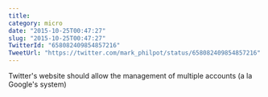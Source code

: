 ```yaml
---
title: 
category: micro
date: "2015-10-25T00:47:27"
slug: "2015-10-25T00:47:27"
TwitterId: "658082409854857216"
TweetUrl: "https://twitter.com/mark_philpot/status/658082409854857216"
---
```


Twitter's website should allow the management of multiple accounts (a la
Google's system)

